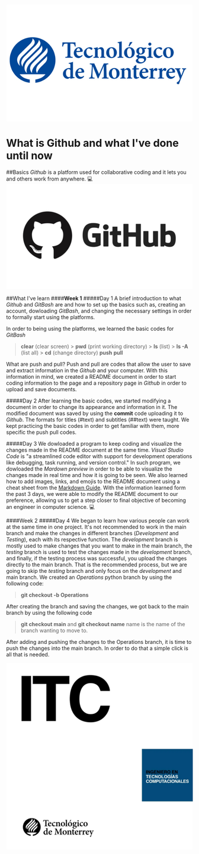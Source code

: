 ![Tec logo](/images/Tec-logo.jpg)

# **What is Github and what I've done until now**

##Basics
*Github* is a platform used for collaborative coding and it lets you and others work from anywhere. :computer:
![Github logo](/images/GitHub-logo-2-imagen.jpg)


##What I've learn
####**Week 1**
#####Day 1
A brief introduction to what *Github* and *GitBash* are and how to set up the basics such as, creating an account, dowloading *GitBash*, and changing the necessary settings in order to formally start using the platforms.

In order to being using the platforms, we learned the basic codes for *GitBash*
> **clear** (clear screen)
    > **pwd** (print working directory)
    > **ls** (list)
    > **ls -A** (list all)
    > **cd** (change directory)
     **push**
     **pull**

What are push and pull?
Push and pull are codes that allow the user to save and extract information in the *Github* and your computer.
With this information in mind, we created a README document in order to start coding information to the page and a repository page in *Github* in order to upload and save documents.

#####Day 2
After learning the basic codes, we started modifying a document in order to change its appearance and information in it. The modified document was saved by using the **commit** code uploading it to *Github*.
The formats for titles (#text) and subtitles (##text) were taught. We kept practicing the basic codes in order to get familiar with them, more specific the push pull codes.

#####Day 3
We dowloaded a program to keep coding and visualize the changes made in the README document at the same time. *Visual Studio Code* is "a streamlined code editor with support for development operations like debugging, task running, and version control."
In such program, we dowloaded the *Mardown preview* in order to be able to visualize the changes made in real time and how it is going to be seen. We also learned how to add images, links, and emojis to the README document using a cheat sheet from the [Markdown Guide](https://www.markdownguide.org).
With the information learned form the past 3 days, we were able to modify the README document to our preference, allowing us to get a step closer to final objective of becoming an engineer in computer science. :computer:

####Week 2
#####Day 4
We began to learn how various people can work at the same time in one project. 
It's not recommended to work in the main branch and make the changes in different branches (*Development* and *Testing*), each with its respective function. The *development* branch is mostly used to make changes that you want to make in the main branch, the *testing* branch is used to test the changes made in the *development* branch, and finally, if the testing process was successful, you upload the changes directly to the main branch.
That is the recommended process, but we are going to skip the *testing* branch and only focus on the *development* and main branch.
We created an *Operations* python branch by using the following code:
> **git checkout -b Operations**

After creating the branch and saving the changes, we got back to the main branch by using the following code
> **git checkout main** and **git checkout name** name is the name of the branch wanting to move to.

After adding and pushing the changes to the Operations branch, it is time to push the changes into the main branch. In order to do that a simple click is all that is needed.

![ITC TEC](/images/page_1.webp)